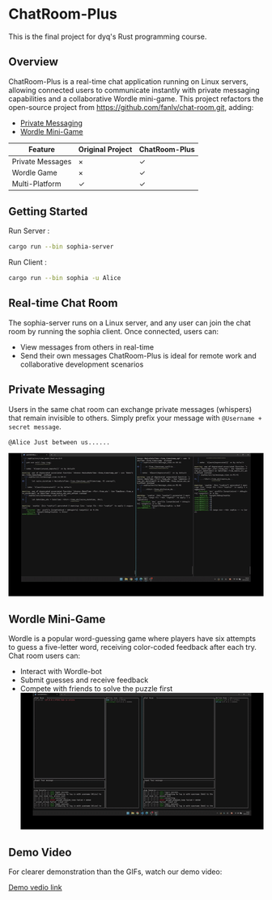# ChatRoom-Plus
This is the final project for dyq's Rust programming course.
## Overview
ChatRoom-Plus is a real-time chat application running on Linux servers, allowing connected users to communicate instantly with private messaging capabilities and a collaborative Wordle mini-game.
This project refactors the open-source project from https://github.com/fanlv/chat-room.git, adding:
* [Private Messaging](#private-messaging)
* [Wordle Mini-Game](#wordle-mini-game)

| Feature          | Original Project | ChatRoom-Plus |
|------------------|------------------|---------------|
| Private Messages | ×                | ✓             |
| Wordle Game      | ×                | ✓             |
| Multi-Platform   | ✓                | ✓             |
## Getting Started
Run Server :
```bash
cargo run --bin sophia-server
```

Run Client :
```bash
cargo run --bin sophia -u Alice
```

## Real-time Chat Room
The sophia-server runs on a Linux server, and any user can join the chat room by running the sophia client. Once connected, users can:
* View messages from others in real-time
* Send their own messages
ChatRoom-Plus is ideal for remote work and collaborative development scenarios

## Private Messaging
Users in the same chat room can exchange private messages (whispers) that remain invisible to others. Simply prefix your message with `@Username + secret message`.
```
@Alice ​Just between us......
```
![demo of whisper](image/whisper.gif)

## Wordle Mini-Game
Wordle is a popular word-guessing game where players have six attempts to guess a five-letter word, receiving color-coded feedback after each try.
Chat room users can:
* Interact with Wordle-bot
* Submit guesses and receive feedback
* Compete with friends to solve the puzzle first
![demo of wordle](image/wordle.gif)

## Demo Video
For clearer demonstration than the GIFs, watch our demo video:

[Demo vedio link](https://disk.pku.edu.cn/link/AA22544C1DD8DA4569A1BDEE6E5BFCC3C1)